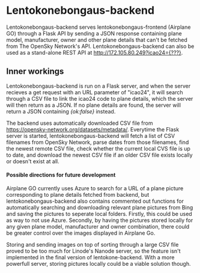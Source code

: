 # Lentokonebongaus-backend


Lentokonebongaus-backend serves lentokonebongaus-frontend (Airplane GO) through a Flask API by sending a JSON response containing plane model, manufacturer, owner and other plane details that can't be fetched from The OpenSky Network's API. Lentokonebongaus-backend can also be used as a stand-alone REST API at http://172.105.80.249?icao24={???}.

## Inner workings
Lentokonebongaus-backend is run on a Flask server, and when the server recieves a get request with an URL parameter of "icao24", it will search through a CSV file to link the icao24 code to plane details, which the server will then return as a JSON. If no plane details are found, the server will return a JSON containing *{ok:false}* instead.

The backend uses automatically downloaded CSV file from https://opensky-network.org/datasets/metadata/. Everytime the Flask server is started, lentokonebongaus-backend will fetch a list of CSV filenames from OpenSky Network, parse dates from those filenames, find the newest remote CSV file, check whether the current local CVS file is up to date, and download the newest CSV file if an older CSV file exists locally or doesn't exist at all.

####  Possible directions for future development

Airplane GO currently uses Azure to search for a URL of a plane picture corresponding to plane details fetched from backend, but lentokonebongaus-backend also contains commented out functions for automatically searching and downloading relevant plane pictures from Bing and saving the pictures to seperate local folders. Firstly, this could be used as way to not use Azure. Secondly, by having the pictures stored locally for any given plane model, manufacturer and owner combination, there could be greater control over the images displayed in Airplane Go.

Storing and sending images on top of sorting through a large CSV file proved to be too much for Linode's Nanode server, so the feature isn't implemented in the final version of lentokone-backend. With a more powerfull server, storing pictures locally could be a viable solution though.
